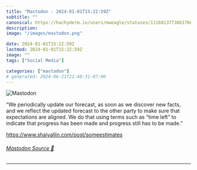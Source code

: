 ```yaml
---
title: "Mastodon - 2024-01-01T15:22:59Z"
subtitle: ""
canonical: https://hachyderm.io/users/mweagle/statuses/111681377386176090
description:
image: "/images/mastodon.png"

date: 2024-01-01T15:22:59Z
lastmod: 2024-01-01T15:22:59Z
image: ""
tags: ["Social Media"]

categories: ["mastodon"]
# generated: 2024-06-21T21:40:31-07:00
---
```

![Mastodon](/images/mastodon.png)

<p>“We periodically update our forecast, as soon as we discover new facts, and we reflect the updated forecast to the other party to make sure that expectations are aligned. We do that using terms such as “time left” to indicate that progress has been made and progress still has to be made.”</p><p><a href="https://www.shaiyallin.com/post/someestimates" target="_blank" rel="nofollow noopener noreferrer" translate="no"><span class="invisible">https://www.</span><span class="ellipsis">shaiyallin.com/post/someestima</span><span class="invisible">tes</span></a></p>


###### [Mastodon Source 🐘](https://hachyderm.io/@mweagle/111681377386176090)

___
